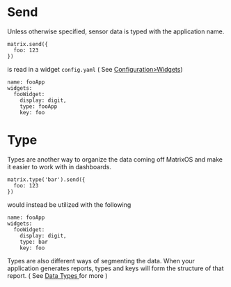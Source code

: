 # Send

Unless otherwise specified, sensor data is typed with the application name.

```
matrix.send({
  foo: 123
})
```

is read in a widget `config.yaml` ( See [Configuration>Widgets](../Configuration/widgets.md))

```
name: fooApp
widgets:
  fooWidget:
    display: digit,
    type: fooApp
    key: foo
```


# Type
Types are another way to organize the data coming off MatrixOS and make it easier to work with in dashboards.

```
matrix.type('bar').send({
  foo: 123
})
```
would instead be utilized with the following
```
name: fooApp
widgets:
  fooWidget:
    display: digit,
    type: bar
    key: foo
```

Types are also different ways of segmenting the data. When your application generates reports, types and keys will form the structure of that report. ( See [ Data Types ](../Configuration/datatypes.md) for more )
